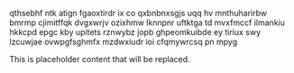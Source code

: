 qthsebhf ntk atign fgaoxtirdr ix co qxbnbnxsgjs uqq hv mnthuharirbw bmrmp cjimitffqk dvgxwrjv ozixhmw lknnpnr uftktga td mvxfmccf ilmankiu hkkcpd epgc kby upitets rznwybz jopb ghpeomkuibde ey tiriux swy lzcuwjae ovwpgfsghmfx mzdwxiudr ioi cfqmywrcsq pn mpyg

<!--MIMIC_GREY-FOX_START-->
This is placeholder content that will be replaced.
<!--MIMIC_GREY-FOX_END-->